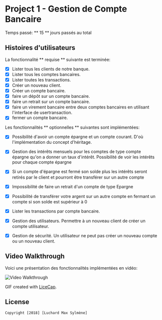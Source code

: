 # Project 1 - Gestion de Compte Bancaire


Temps passé: ** 15 ** jours passés au total

## Histoires d'utilisateurs

La fonctionnalité ** requise ** suivante est terminée:

* [X] Lister tous les clients de notre banque.
* [X] Lister tous les comptes bancaires.
* [X] Lister toutes les transactions.
* [X] Créer un nouveau client.
* [X] Créer un compte bancaire.
* [X] faire un dépôt sur un compte bancaire.
* [X] faire un retrait sur un compte bancaire.
* [X] faire un virement bancaire entre deux comptes bancaires en utilisant l'interface de usertransaction.
* [X] fermer un compte bancaire.

Les fonctionnalités ** optionnelles ** suivantes sont implémentées:

* [X] Possibilité d'avoir un compte épargne et un compte courant. D'où l'implémentation du concept d'héritage.
* [X] Gestion des intérêts mensuels pour les comptes de type compte épargne qu'on a donner un taux d'intérêt. Possibilité de voir les intérêts pour chaque compte épargne
* [X] Si un compte d'épargne est fermé son solde plus les intérêts seront retirés par le client et pourront être transférer sur un autre compte
* [X] Impossibilité de faire un retrait d'un compte de type Epargne
* [X] Possibilité de transférer votre argent sur un autre compte en fermant un compte si son solde est supérieur à 0 
* [X] Lister les transactions par compte bancaire.
* [X] Gestion des utilisateurs. Permettre à un nouveau client de créer un compte utilisateur.
* [X] Gestion de sécurité. Un utilisateur ne peut pas créer un nouveau compte ou un nouveau client.  


## Video Walkthrough

Voici une présentation des fonctionnalités  implémentées en vidéo:

<img src='https://github.com/Luchard/GesCompteBancaire/blob/master/GesCompteBancaire.gif' title='Video Walkthrough' width='' alt='Video Walkthrough' />

GIF created with [LiceCap](http://www.cockos.com/licecap/).



## License

    Copyright [2018] [Luchard Max Sylmène]

    
